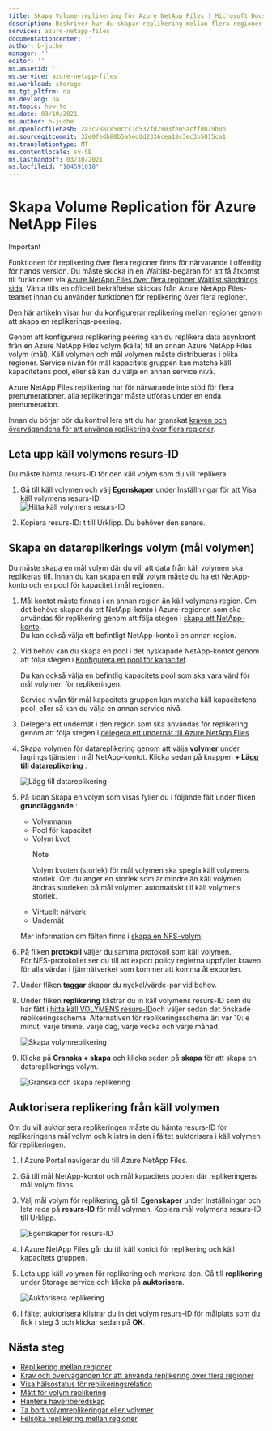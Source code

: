 ```yaml
---
title: Skapa Volume-replikering för Azure NetApp Files | Microsoft Docs
description: Beskriver hur du skapar replikering mellan flera regioner för att Azure NetApp Files att konfigurera replikering över flera regioner.
services: azure-netapp-files
documentationcenter: ''
author: b-juche
manager: ''
editor: ''
ms.assetid: ''
ms.service: azure-netapp-files
ms.workload: storage
ms.tgt_pltfrm: na
ms.devlang: na
ms.topic: how-to
ms.date: 03/10/2021
ms.author: b-juche
ms.openlocfilehash: 2a3c788ce50ccc1d537fd2903fe05acffd079b0b
ms.sourcegitcommit: 32e0fedb80b5a5ed0d2336cea18c3ec3b5015ca1
ms.translationtype: MT
ms.contentlocale: sv-SE
ms.lasthandoff: 03/30/2021
ms.locfileid: "104591018"
---
```

# <a name="create-volume-replication-for-azure-netapp-files"></a>Skapa Volume Replication för Azure NetApp Files

> [!IMPORTANT]
> Funktionen för replikering över flera regioner finns för närvarande i offentlig för hands version. Du måste skicka in en Waitlist-begäran för att få åtkomst till funktionen via [Azure NetApp Files över flera regioner Waitlist sändnings sida](https://aka.ms/anfcrrpreviewsignup). Vänta tills en officiell bekräftelse skickas från Azure NetApp Files-teamet innan du använder funktionen för replikering över flera regioner.

Den här artikeln visar hur du konfigurerar replikering mellan regioner genom att skapa en replikerings-peering. 

Genom att konfigurera replikering peering kan du replikera data asynkront från en Azure NetApp Files volym (källa) till en annan Azure NetApp Files volym (mål). Käll volymen och mål volymen måste distribueras i olika regioner. Service nivån för mål kapacitets gruppen kan matcha käll kapacitetens pool, eller så kan du välja en annan service nivå.   

Azure NetApp Files replikering har för närvarande inte stöd för flera prenumerationer. alla replikeringar måste utföras under en enda prenumeration.

Innan du börjar bör du kontrol lera att du har granskat [kraven och övervägandena för att använda replikering över flera regioner](cross-region-replication-requirements-considerations.md).  

## <a name="locate-the-source-volume-resource-id"></a>Leta upp käll volymens resurs-ID  

Du måste hämta resurs-ID för den käll volym som du vill replikera. 

1. Gå till käll volymen och välj **Egenskaper** under Inställningar för att Visa käll volymens resurs-ID.   
    ![Hitta käll volymens resurs-ID](../media/azure-netapp-files/cross-region-replication-source-volume-resource-id.png)
 
2. Kopiera resurs-ID: t till Urklipp.  Du behöver den senare.

## <a name="create-the-data-replication-volume-the-destination-volume"></a>Skapa en datareplikerings volym (mål volymen)

Du måste skapa en mål volym där du vill att data från käll volymen ska replikeras till.  Innan du kan skapa en mål volym måste du ha ett NetApp-konto och en pool för kapacitet i mål regionen. 

1. Mål kontot måste finnas i en annan region än käll volymens region. Om det behövs skapar du ett NetApp-konto i Azure-regionen som ska användas för replikering genom att följa stegen i [skapa ett NetApp-konto](azure-netapp-files-create-netapp-account.md).   
Du kan också välja ett befintligt NetApp-konto i en annan region.  

2. Vid behov kan du skapa en pool i det nyskapade NetApp-kontot genom att följa stegen i [Konfigurera en pool för kapacitet](azure-netapp-files-set-up-capacity-pool.md).   

    Du kan också välja en befintlig kapacitets pool som ska vara värd för mål volymen för replikeringen.  

    Service nivån för mål kapacitets gruppen kan matcha käll kapacitetens pool, eller så kan du välja en annan service nivå.

3. Delegera ett undernät i den region som ska användas för replikering genom att följa stegen i [delegera ett undernät till Azure NetApp Files](azure-netapp-files-delegate-subnet.md).

4. Skapa volymen för datareplikering genom att välja **volymer** under lagrings tjänsten i mål NetApp-kontot. Klicka sedan på knappen **+ Lägg till datareplikering** .  

    ![Lägg till datareplikering](../media/azure-netapp-files/cross-region-replication-add-data-replication.png)
 
5. På sidan Skapa en volym som visas fyller du i följande fält under fliken **grundläggande** :
    * Volymnamn
    * Pool för kapacitet
    * Volym kvot
        > [!NOTE] 
        > Volym kvoten (storlek) för mål volymen ska spegla käll volymens storlek. Om du anger en storlek som är mindre än käll volymen ändras storleken på mål volymen automatiskt till käll volymens storlek. 
    * Virtuellt nätverk 
    * Undernät

    Mer information om fälten finns i [skapa en NFS-volym](azure-netapp-files-create-volumes.md#create-an-nfs-volume). 

6. På fliken **protokoll** väljer du samma protokoll som käll volymen.  
För NFS-protokollet ser du till att export policy reglerna uppfyller kraven för alla värdar i fjärrnätverket som kommer att komma åt exporten.  

7. Under fliken **taggar** skapar du nyckel/värde-par vid behov.  

8. Under fliken **replikering** klistrar du in käll volymens resurs-ID som du har fått i [hitta käll VOLYMENS resurs-ID](#locate-the-source-volume-resource-id)och väljer sedan det önskade replikeringsschema. Alternativen för replikeringsschema är: var 10: e minut, varje timme, varje dag, varje vecka och varje månad.  

    ![Skapa volymreplikering](../media/azure-netapp-files/cross-region-replication-create-volume-replication.png)

9. Klicka på **Granska + skapa** och klicka sedan på **skapa** för att skapa en datareplikerings volym.   

    ![Granska och skapa replikering](../media/azure-netapp-files/cross-region-replication-review-create-replication.png)

## <a name="authorize-replication-from-the-source-volume"></a>Auktorisera replikering från käll volymen  

Om du vill auktorisera replikeringen måste du hämta resurs-ID för replikeringens mål volym och klistra in den i fältet auktorisera i käll volymen för replikeringen. 

1. I Azure Portal navigerar du till Azure NetApp Files.

2. Gå till mål NetApp-kontot och mål kapacitets poolen där replikeringens mål volym finns.

3. Välj mål volym för replikering, gå till **Egenskaper** under Inställningar och leta reda på **resurs-ID** för mål volymen. Kopiera mål volymens resurs-ID till Urklipp.

    ![Egenskaper för resurs-ID](../media/azure-netapp-files/cross-region-replication-properties-resource-id.png) 
 
4. I Azure NetApp Files går du till käll kontot för replikering och käll kapacitets gruppen. 

5. Leta upp käll volymen för replikering och markera den. Gå till **replikering** under Storage service och klicka på **auktorisera**.

    ![Auktorisera replikering](../media/azure-netapp-files/cross-region-replication-authorize.png) 

6. I fältet auktorisera klistrar du in det volym resurs-ID för målplats som du fick i steg 3 och klickar sedan på **OK**.

## <a name="next-steps"></a>Nästa steg  

* [Replikering mellan regioner](cross-region-replication-introduction.md)
* [Krav och överväganden för att använda replikering över flera regioner](cross-region-replication-requirements-considerations.md)
* [Visa hälsostatus för replikeringsrelation](cross-region-replication-display-health-status.md)
* [Mått för volym replikering](azure-netapp-files-metrics.md#replication)
* [Hantera haveriberedskap](cross-region-replication-manage-disaster-recovery.md)
* [Ta bort volymreplikeringar eller volymer](cross-region-replication-delete.md)
* [Felsöka replikering mellan regioner](troubleshoot-cross-region-replication.md)

